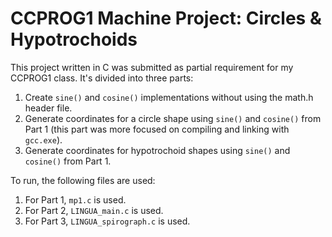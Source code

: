 # CCPROG1 Machine Project: Circles & Hypotrochoids
This project written in C was submitted as partial requirement for my CCPROG1 class. It's divided into three parts:
1. Create `sine()` and `cosine()` implementations without using the math.h header file.
2. Generate coordinates for a circle shape using `sine()` and `cosine()` from Part 1 (this part was more focused on compiling and linking with `gcc.exe`).
3. Generate coordinates for hypotrochoid shapes using `sine()` and `cosine()` from Part 1.

To run, the following files are used:
1. For Part 1, `mp1.c` is used.
2. For Part 2, `LINGUA_main.c` is used.
3. For Part 3, `LINGUA_spirograph.c` is used.
